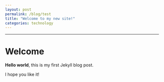 ```yaml
---
layout: post
permalink: /blog/test
title: "Welcome to my new site!"
categories: technology
---
```

---

# Welcome

**Hello world**, this is my first Jekyll blog post.

I hope you like it!
